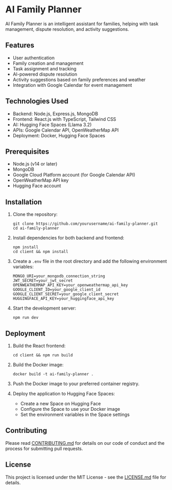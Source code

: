 # AI Family Planner

AI Family Planner is an intelligent assistant for families, helping with task management, dispute resolution, and activity suggestions.

## Features

- User authentication
- Family creation and management
- Task assignment and tracking
- AI-powered dispute resolution
- Activity suggestions based on family preferences and weather
- Integration with Google Calendar for event management

## Technologies Used

- Backend: Node.js, Express.js, MongoDB
- Frontend: React.js with TypeScript, Tailwind CSS
- AI: Hugging Face Spaces (Llama 3.2)
- APIs: Google Calendar API, OpenWeatherMap API
- Deployment: Docker, Hugging Face Spaces

## Prerequisites

- Node.js (v14 or later)
- MongoDB
- Google Cloud Platform account (for Google Calendar API)
- OpenWeatherMap API key
- Hugging Face account

## Installation

1. Clone the repository:
   ```
   git clone https://github.com/yourusername/ai-family-planner.git
   cd ai-family-planner
   ```

2. Install dependencies for both backend and frontend:
   ```
   npm install
   cd client && npm install
   ```

3. Create a `.env` file in the root directory and add the following environment variables:
   ```
   MONGO_URI=your_mongodb_connection_string
   JWT_SECRET=your_jwt_secret
   OPENWEATHERMAP_API_KEY=your_openweathermap_api_key
   GOOGLE_CLIENT_ID=your_google_client_id
   GOOGLE_CLIENT_SECRET=your_google_client_secret
   HUGGINGFACE_API_KEY=your_huggingface_api_key
   ```

4. Start the development server:
   ```
   npm run dev
   ```

## Deployment

1. Build the React frontend:
   ```
   cd client && npm run build
   ```

2. Build the Docker image:
   ```
   docker build -t ai-family-planner .
   ```

3. Push the Docker image to your preferred container registry.

4. Deploy the application to Hugging Face Spaces:
   - Create a new Space on Hugging Face
   - Configure the Space to use your Docker image
   - Set the environment variables in the Space settings

## Contributing

Please read [CONTRIBUTING.md](CONTRIBUTING.md) for details on our code of conduct and the process for submitting pull requests.

## License

This project is licensed under the MIT License - see the [LICENSE.md](LICENSE.md) file for details.
